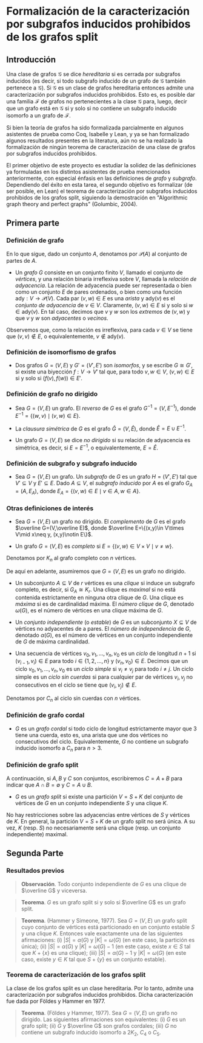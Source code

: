 # Formalización de la caracterización por subgrafos inducidos prohibidos de los grafos split

## Introducción

Una clase de grafos $\mathcal{G}$ se dice _hereditaria_ si es cerrada por subgrafos inducidos (es decir, si todo subgrafo inducido de un grafo de $\mathcal{G}$ también pertenece a $\mathcal{G}$). Si $\mathcal{G}$ es un clase de grafos hereditaria entonces admite una caracterización por subgrafos inducidos prohibidos. Esto es, es posible dar una familia $\mathcal{F}$ de grafos no pertenecientes a la clase $\mathcal{G}$ para, luego, decir que un grafo está en $\mathcal{G}$ si y solo si no contiene un subgrafo inducido isomorfo a un grafo de $\mathcal{F}$.

Si bien la teoría de grafos ha sido formalizada parcialmente en algunos asistentes de prueba como Coq, Isabelle y Lean, y ya se han formalizado algunos resultados presentes en la literatura, aún no se ha realizado la formalización de ningún teorema de caracterización de una clase de grafos por subgrafos inducidos prohibidos. 

El primer objetivo de este proyecto es estudiar la solidez de las definiciones ya formuladas en los distintos asistentes de prueba mencionados anteriormente, con especial énfasis en las definiciones de _grafo_ y _subgrafo_. Dependiendo del éxito en esta tarea, el segundo objetivo es formalizar (de ser posible, en Lean) el teorema de caracterización por subgrafos inducidos prohibidos de los grafos split, siguiendo la demostración en "Algorithmic graph theory and perfect graphs" (Golumbic, 2004). 

## Primera parte

### Definición de grafo

En lo que sigue, dado un conjunto $A$, denotamos por $\mathcal{P}(A)$ al conjunto de partes de $A$.

* Un _grafo_ $G$ consiste en un conjunto finito $V$, llamado el conjunto de _vértices_, y una relación binaria irreflexiva sobre $V$, llamada la _relación de adyacencia_. La relación de adyacencia puede ser representada o bien como un conjunto $E$ de pares ordenados, o bien como una función $\text{ady}: V\rightarrow \mathcal{P}(V)$. Cada par $(v,w)\in E$ es una _arista_ y $\text{ady}(v)$ es el _conjunto de adyacencia_ de $v\in V$. Claramente, $(v,w)\in E$ si y solo si $w \in \text{ady}(v)$. En tal caso, decimos que $v$ y $w$ son los _extremos_ de $(v,w)$ y que $v$ y $w$ son _adyacentes_ o _vecinos_.

Observemos que, como la relación es irreflexiva, para cada $v\in V$ se tiene que $(v,v)\notin E$, o equivalentemente, $v\notin \text{ady}(v)$.

### Definición de isomorfismo de grafos

* Dos grafos $G=(V, E)$ y $G'=(V', E')$ son _isomorfos_, y se escribe $G\cong G'$, si existe una biyección $f:V\rightarrow V'$ tal que, para todo $v,w\in V$, $(v,w)\in E$ si y solo si $(f(v),f(w))\in E'$.

### Definición de grafo no dirigido

* Sea $G=(V, E)$ un grafo. El _reverso_ de $G$ es el grafo $G^{-1}=(V, E^{-1})$, donde $E^{-1}=\{(w,v)\mid (v,w)\in E\}$.

* La _clausura simétrica_ de $G$ es el grafo $\hat G=(V,\hat E)$, donde $\hat E=E\cup E^{-1}$.

 * Un grafo $G=(V, E)$ se dice _no dirigido_ si su relación de adyacencia es simétrica, es decir, si $E=E^{-1}$, o equivalentemente, $E=\hat{E}$.

### Definición de subgrafo y subgrafo inducido

* Sea $G=(V,E)$ un grafo. Un _subgrafo_ de $G$ es un grafo $H=(V',E')$ tal que $V'\subseteq V$ y $E'\subseteq E$. Dado $A\subseteq V$, el _subgrafo inducido_ por $A$ es el grafo $G_A=(A,E_A)$, donde $E_A=\{(v,w)\in E\mid v\in A, w\in A\}$.

### Otras definiciones de interés

* Sea $G=(V, E)$ un grafo no dirigido. El _complemento_ de $G$ es el grafo $\overline G=(V,\overline E)$, donde $\overline E=\{(x,y)\in V\times V\mid x\neq y, (x,y)\notin E\}$.

* Un grafo $G=(V,E)$ es _completo_ si $E=\{(v,w)\in V\times V\mid v\neq w\}$.

Denotamos por $K_n$ al grafo completo con $n$ vértices. 

De aquí en adelante, asumiremos que $G=(V,E)$ es un grafo no dirigido. 

* Un subconjunto $A\subseteq V$ de $r$ vértices es una _clique_ si induce un subgrafo completo, es decir, si $G_A\cong K_r$. Una clique es _maximal_ si no está contenida estrictamente en ninguna otra clique de $G$. Una clique es _máxima_ si es de cardinalidad máxima. El _número clique_ de $G$, denotado $\omega(G)$, es el número de vértices en una clique máxima de $G$.  

* Un _conjunto independiente_ (o _estable_) de $G$ es un subconjunto $X\subseteq V$ de vértices no adyacentes de a pares. El _número de independencia_ de $G$, denotado $\alpha(G)$, es el número de vértices en un conjunto independiente de $G$ de máxima cardinalidad.

* Una secuencia de vértices $v_0,v_1,\ldots,v_n,v_0$ es un _ciclo_ de longitud $n+1$ si $(v_{i-1}, v_i)\in E$ para todo $i\in\{1,2,\ldots,n\}$ y $(v_n, v_0)\in E$. Decimos que un ciclo $v_0,v_1,\ldots,v_n,v_0$  es un _ciclo simple_ si $v_i\neq v_j$ para todo $i\neq j$. Un ciclo simple es un _ciclo sin cuerdas_ si para cualquier par de vértices $v_i, v_j$ no consecutivos en el ciclo se tiene que $(v_i,v_j)\notin E$.

Denotamos por $C_n$ al ciclo sin cuerdas con $n$ vértices. 

### Definición de grafo cordal

* $G$ es un _grafo cordal_ si todo ciclo de longitud estrictamente mayor que 3 tiene una cuerda, esto es, una arista que une dos vértices no consecutivos del ciclo. Equivalentemente, $G$ no contiene un subgrafo inducido isomorfo a $C_n$ para $n>3$. 

### Definición de grafo split

A continuación, si $A, B$ y $C$ son conjuntos, escribiremos $C=A+B$ para indicar que $A\cap B=\emptyset$ y $C=A\cup B$.

* $G$ es un _grafo split_ si existe una partición $V=S+K$ del conjunto de vértices de $G$ en un conjunto independiente $S$ y una clique $K$. 

No hay restricciones sobre las adyacencias entre vértices de $S$ y vértices de $K$. En general, la partición $V=S+K$ de un grafo split no será única. A su vez, $K$ (resp. $S$) no necesariamente será una clique (resp. un conjunto independiente) maximal. 

## Segunda Parte

### Resultados previos

> **Observación**. Todo conjunto independiente de $G$ es una clique de $\overline G$ y viceversa.

> **Teorema**. $G$ es un grafo split si y solo si $\overline G$ es un grafo split.

> **Teorema**. (Hammer y Simeone, 1977). Sea $G=(V,E)$ un grafo split cuyo conjunto de vértices está particionado en un conjunto estable $S$ y una clique $K$. Entonces vale exactamente una de las siguientes afirmaciones: (i) $|S|=\alpha(G)$ y $|K|=\omega(G)$ (en este caso, la partición es única); (ii) $|S|=\alpha(G)$ y $|K|=\omega(G)-1$ (en este caso, existe $x\in S$ tal que $K+\{x\}$ es una clique); (iii) $|S|=\alpha(G)-1$ y $|K|=\omega(G)$ (en este caso, existe $y\in K$ tal que $S+\{y\}$ es un conjunto estable).
    
### Teorema de caracterización de los grafos split

La clase de los grafos split es un clase hereditaria. Por lo tanto, admite una caracterización por subgrafos inducidos prohibidos. Dicha caracterización fue dada por Földes y Hammer en 1977. 

> **Teorema**. (Földes y Hammer, 1977). Sea $G=(V,E)$ un grafo no dirigido. Las siguientes afirmaciones son equivalentes: (i) $G$ es un grafo split; (ii) $G$ y $\overline G$ son grafos cordales; (iii) $G$ no contiene un subgrafo inducido isomorfo a $2K_2$, $C_4$ o $C_5$.
